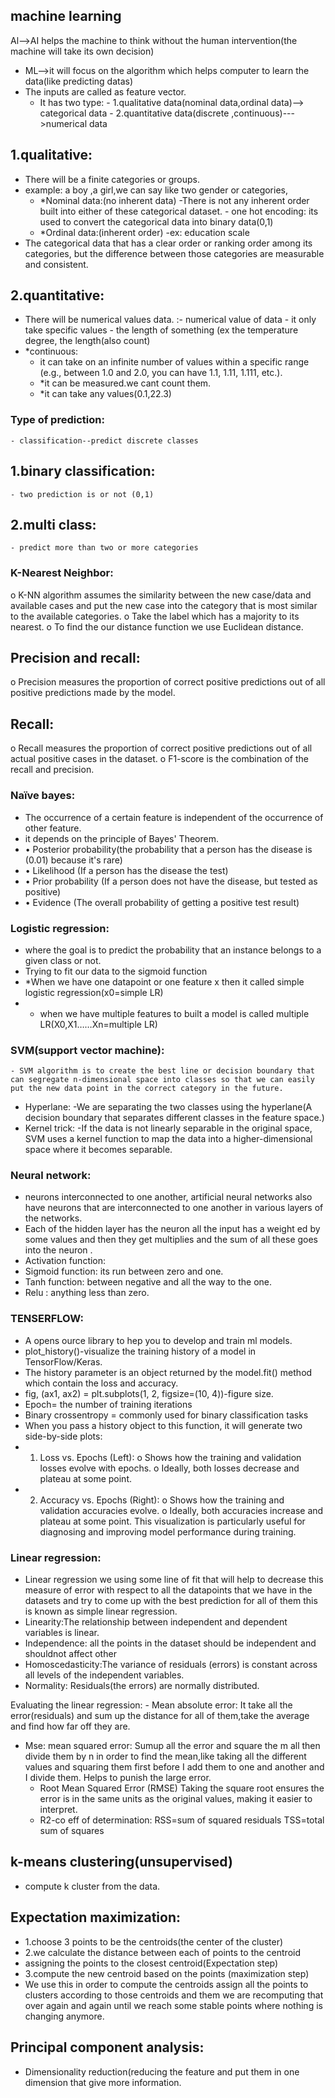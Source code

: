 ## machine learning
Al-->AI helps the machine to think without the human intervention(the machine will take its own decision)
- ML-->it will focus on the algorithm which helps computer to learn the data(like predicting datas)
- The inputs are called as feature vector.
	- It has two type:
    		- 1.qualitative data(nominal data,ordinal data)--> categorical data
    		- 2.quantitative data(discrete ,continuous)--->numerical data

## 1.qualitative:
- There will be a finite categories or groups.
- example: a boy ,a girl,we can say like two gender or categories,
   - *Nominal data:(no inherent data)
        	-There is not any inherent order built into either of these categorical dataset.
        	- one hot encoding: its used to convert the categorical data into binary data(0,1)
   - *Ordinal data:(inherent order)
    -ex: education scale
 - The categorical data that has a clear order or ranking order among its categories,  but the difference between those categories are measurable and consistent.
## 2.quantitative:
- There will be numerical values data.
 :- numerical value of data 
		- it only take specific values
		- the length of something (ex the temperature degree, the length(also count)
- *continuous:
	- it can take on an infinite number of values within a specific range (e.g., between 1.0 and 2.0, you can have 1.1, 1.11, 1.111, etc.).
	- *it can be measured.we cant count them.
	- *it can take any values(0.1,22.3)
### Type of prediction:
	- classification--predict discrete classes
## 1.binary classification:
	- two prediction is or not (0,1)
## 2.multi class: 
	- predict more than two or more categories
### K-Nearest Neighbor:
o	K-NN algorithm assumes the similarity between the new case/data and available cases and put the new case into the category that is most similar to the available categories.
o	 Take the label which has a majority to its nearest.
o	To find the our distance function we use Euclidean distance.
## Precision and recall:
o	Precision measures the proportion of correct positive predictions out of all positive predictions made by the model.
## Recall:
o	Recall measures the proportion of correct positive predictions out of all actual positive cases in the dataset.
o	F1-score is the combination of the recall and precision.
 ### Naïve bayes:
- The occurrence of a certain feature is independent of the occurrence of other feature.
- it depends on the principle of Bayes' Theorem.
- •	Posterior probability(the probability that a person has the disease is (0.01) because it's rare)
- •	Likelihood (If a person has the disease the test)
- •	Prior probability (If a person does not have the disease, but tested as positive) 
- •	Evidence (The overall probability of getting a positive test result)
### Logistic regression:
- where the goal is to predict the probability that an instance belongs to a given class or not.
- Trying to fit our data to the sigmoid function
- *When we have one datapoint or one feature x then it called simple logistic regression(x0=simple LR)
- * when we have  multiple features  to built a model is called multiple LR(X0,X1……Xn=multiple LR)
### SVM(support vector machine):
	- SVM algorithm is to create the best line or decision boundary that can segregate n-dimensional space into classes so that we can easily put the new data point in the correct category in the future.
- Hyperlane:
-We are separating the two classes using the hyperlane(A decision boundary that separates different classes in the feature space.)
- Kernel trick:
-If the data is not linearly separable in the original space, SVM uses a kernel function to map the data into a higher-dimensional space where it becomes separable.

### Neural network:
- neurons interconnected to one another, artificial neural networks also have neurons that are interconnected to one another in various layers of the networks.
- Each of the hidden layer has the neuron all the input has a weight ed by some values  and then they get multiplies and the sum of all these goes into the neuron .
- Activation function:
- Sigmoid function:  its run between zero and one.
- Tanh function: between negative and all the way to the one.
- Relu : anything less than zero.
### TENSERFLOW:
- A opens ource library to hep you to develop and train ml models. 
- plot_history()-visualize the training history of a model in TensorFlow/Keras.
- The history parameter is an object returned by the model.fit() method which contain the loss and accuracy.
 - fig, (ax1, ax2) = plt.subplots(1, 2, figsize=(10, 4))-figure size.
- Epoch= the number of training iterations
- Binary crossentropy = commonly used for binary classification tasks
- When you pass a history object to this function, it will generate two side-by-side plots:
- 1.	Loss vs. Epochs (Left):
    o	Shows how the training and validation losses evolve with epochs.
    o	Ideally, both losses decrease and plateau at some point.
- 2.	Accuracy vs. Epochs (Right):
    o	Shows how the training and validation accuracies evolve.
    o	Ideally, both accuracies increase and plateau at some point.
This visualization is particularly useful for diagnosing and improving model performance during training.
### Linear regression:
- Linear regression we using some line of fit that will help to decrease this measure of error with respect to all the datapoints that we have in the datasets and try to come up with the best prediction for all of them this is known as simple linear regression.
- Linearity:The relationship between independent and dependent variables is linear.
- Independence:	all the points in the dataset should be independent and shouldnot affect  other
- Homoscedasticity:The variance of residuals (errors) is constant across all levels of the independent variables.
- Normality: Residuals(the errors) are normally distributed.


Evaluating the linear regression:
	- Mean absolute error:
It take all the error(residuals) and sum up the distance for all of them,take the average  and find how far off they are.
- Mse: mean squared error:
 	Sumup all the error and square the m all then divide them by n in order to find the  mean,like taking all the different values and squaring them first before I add them to one and another and I divide them. Helps to punish the large error.
	- Root Mean Squared Error (RMSE)
	Taking the square root ensures the error is in the same units as the original values, making it easier to interpret.	
	- R2-co eff of determination:
  	RSS=sum of squared residuals
TSS=total sum of squares
## k-means clustering(unsupervised)
- compute k cluster from the data.
## Expectation maximization:
- 1.choose 3 points to be the centroids(the center of the cluster)
- 2.we calculate the distance  between each of points to the centroid
- assigning the points to the closest centroid(Expectation step)
- 3.compute the new centroid based on the points  (maximization step)
- We use this in order to compute the centroids assign all the points to clusters according to those centroids and them we are recomputing that over again and again until we reach some stable points where nothing is changing anymore.
## Principal component analysis:
- Dimensionality reduction(reducing the feature and put them in one dimension that give more information.




